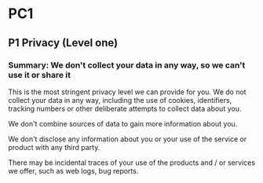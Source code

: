 # PC1

## P1 Privacy (Level one)

### Summary: We don't collect your data in any way, so we can't use it or share it

This is the most stringent privacy level we can provide for you. We do not collect your data in any way, including the use of cookies, identifiers, tracking numbers or other deliberate attempts to collect data about you.

We don't combine sources of data to gain more information about you.

We don't disclose any information about you or your use of the service or product with any third party.

There may be incidental traces of your use of the products and / or services we offer, such as web logs, bug reports. 

